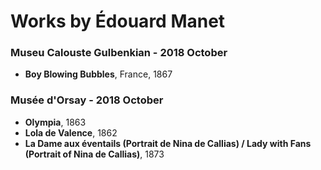 # Works by Édouard Manet

### Museu Calouste Gulbenkian - 2018 October
- **Boy Blowing Bubbles**, France, 1867
    
### Musée d'Orsay - 2018 October 
- **Olympia**, 1863
- **Lola de Valence**, 1862
- **La Dame aux éventails (Portrait de Nina de Callias) / Lady with Fans (Portrait of Nina de Callias)**, 1873
